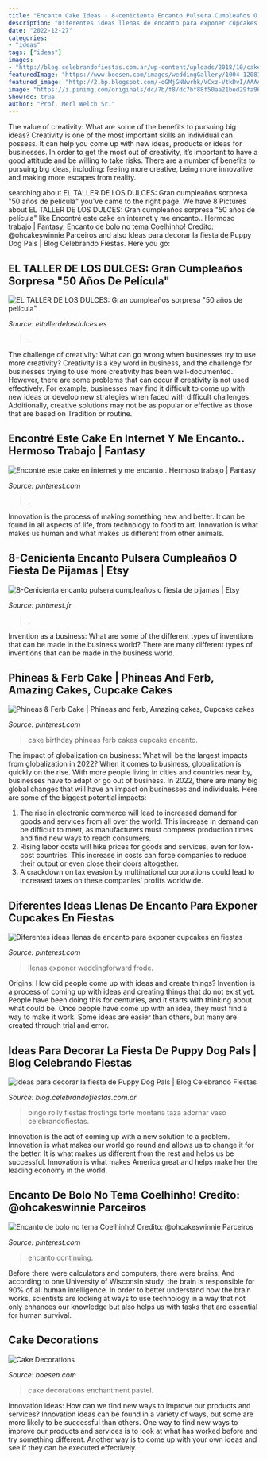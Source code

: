 ```yaml
---
title: "Encanto Cake Ideas - 8-cenicienta Encanto Pulsera Cumpleaños O Fiesta De Pijamas"
description: "Diferentes ideas llenas de encanto para exponer cupcakes en fiestas"
date: "2022-12-27"
categories:
- "ideas"
tags: ["ideas"]
images:
- "http://blog.celebrandofiestas.com.ar/wp-content/uploads/2018/10/cake_torta_puppy_dog_pals_decorar_party_fiesta_ideas-1.jpg"
featuredImage: "https://www.boesen.com/images/weddingGallery/1004-12081735415-12082932621.jpg"
featured_image: "http://2.bp.blogspot.com/-oGMjGNNwrhk/VCxz-VtkDvI/AAAAAAAAFVw/A3nMWOkvJXk/s1600/4.jpg"
image: "https://i.pinimg.com/originals/dc/7b/f8/dc7bf88f50aa21bed29fa964de2abefe.jpg"
ShowToc: true
author: "Prof. Merl Welch Sr."
---
```



The value of creativity: What are some of the benefits to pursuing big ideas?
Creativity is one of the most important skills an individual can possess. It can help you come up with new ideas, products or ideas for businesses. In order to get the most out of creativity, it’s important to have a good attitude and be willing to take risks. There are a number of benefits to pursuing big ideas, including: feeling more creative, being more innovative and making more escapes from reality.

	

		
searching about EL TALLER DE LOS DULCES: Gran cumpleaños sorpresa &quot;50 años de película&quot; you've came to the right page. We have 8 Pictures about EL TALLER DE LOS DULCES: Gran cumpleaños sorpresa &quot;50 años de película&quot; like Encontré este cake en internet y me encanto.. Hermoso trabajo | Fantasy, Encanto de bolo no tema Coelhinho! Credito: @ohcakeswinnie Parceiros and also Ideas para decorar la fiesta de Puppy Dog Pals | Blog Celebrando Fiestas. Here you go:
		
    
## EL TALLER DE LOS DULCES: Gran Cumpleaños Sorpresa &quot;50 Años De Película&quot;

<img loading=lazy src="http://2.bp.blogspot.com/-oGMjGNNwrhk/VCxz-VtkDvI/AAAAAAAAFVw/A3nMWOkvJXk/s1600/4.jpg" onerror="this.onerror=null;this.src='https://tse2.mm.bing.net/th?id=OIP.DgLOKQ3VVTYSl3wCyvNWFAHaJ4&amp;pid=15.1';" alt="EL TALLER DE LOS DULCES: Gran cumpleaños sorpresa &quot;50 años de película&quot;">

_Source: eltallerdelosdulces.es_

>. 

	

The challenge of creativity: What can go wrong when businesses try to use more creativity?
Creativity is a key word in business, and the challenge for businesses trying to use more creativity has been well-documented. However, there are some problems that can occur if creativity is not used effectively. For example, businesses may find it difficult to come up with new ideas or develop new strategies when faced with difficult challenges. Additionally, creative solutions may not be as popular or effective as those that are based on Tradition or routine.

    
## Encontré Este Cake En Internet Y Me Encanto.. Hermoso Trabajo | Fantasy

<img loading=lazy src="https://i.pinimg.com/736x/a4/9c/39/a49c392a1c164c20c8ab43affc646b7d--yummy-cakes-cute-cakes.jpg" onerror="this.onerror=null;this.src='https://tse4.mm.bing.net/th?id=OIP.JoIPgxPZvcTCue1jyCOVtgHaLp&amp;pid=15.1';" alt="Encontré este cake en internet y me encanto.. Hermoso trabajo | Fantasy">

_Source: pinterest.com_

>. 

	

Innovation is the process of making something new and better. It can be found in all aspects of life, from technology to food to art. Innovation is what makes us human and what makes us different from other animals.

    
## 8-Cenicienta Encanto Pulsera Cumpleaños O Fiesta De Pijamas | Etsy

<img loading=lazy src="https://i.pinimg.com/736x/93/d7/5f/93d75fc28931fc1b8edc1a09d6bef724.jpg" onerror="this.onerror=null;this.src='https://tse4.mm.bing.net/th?id=OIP.NNIV8MEsCtA2GMab-O0dEAAAAA&amp;pid=15.1';" alt="8-Cenicienta encanto pulsera cumpleaños o fiesta de pijamas | Etsy">

_Source: pinterest.fr_

>. 

	

Invention as a business: What are some of the different types of inventions that can be made in the business world?
There are many different types of inventions that can be made in the business world.

    
## Phineas &amp; Ferb Cake | Phineas And Ferb, Amazing Cakes, Cupcake Cakes

<img loading=lazy src="https://i.pinimg.com/originals/62/9b/73/629b7330caadd75e5694e7e645ce7d25.jpg" onerror="this.onerror=null;this.src='https://tse3.mm.bing.net/th?id=OIP.Dv-wj-qr8LZbJWQnZ2DUBAHaJ4&amp;pid=15.1';" alt="Phineas &amp; Ferb Cake | Phineas and ferb, Amazing cakes, Cupcake cakes">

_Source: pinterest.com_

>cake birthday phineas ferb cakes cupcake encanto. 

	

The impact of globalization on business: What will be the largest impacts from globalization in 2022?
When it comes to business, globalization is quickly on the rise. With more people living in cities and countries near by, businesses have to adapt or go out of business. In 2022, there are many big global changes that will have an impact on businesses and individuals. Here are some of the biggest potential impacts: 
1) The rise in electronic commerce will lead to increased demand for goods and services from all over the world. This increase in demand can be difficult to meet, as manufacturers must compress production times and find new ways to reach consumers. 
2) Rising labor costs will hike prices for goods and services, even for low-cost countries. This increase in costs can force companies to reduce their output or even close their doors altogether. 
3) A crackdown on tax evasion by multinational corporations could lead to increased taxes on these companies’ profits worldwide.

    
## Diferentes Ideas Llenas De Encanto Para Exponer Cupcakes En Fiestas

<img loading=lazy src="https://i.pinimg.com/474x/06/43/62/064362096376a755482872d74890dfd8--sofia-the-first-cupcakes-first-birthday-cupcakes.jpg" onerror="this.onerror=null;this.src='https://tse4.mm.bing.net/th?id=OIP.DIS81zeoc9VT4oqAUibdSwAAAA&amp;pid=15.1';" alt="Diferentes ideas llenas de encanto para exponer cupcakes en fiestas">

_Source: pinterest.com_

>llenas exponer weddingforward frode. 

	

Origins: How did people come up with ideas and create things?
Invention is a process of coming up with ideas and creating things that do not exist yet. People have been doing this for centuries, and it starts with thinking about what could be. Once people have come up with an idea, they must find a way to make it work. Some ideas are easier than others, but many are created through trial and error.

    
## Ideas Para Decorar La Fiesta De Puppy Dog Pals | Blog Celebrando Fiestas

<img loading=lazy src="http://blog.celebrandofiestas.com.ar/wp-content/uploads/2018/10/cake_torta_puppy_dog_pals_decorar_party_fiesta_ideas-1.jpg" onerror="this.onerror=null;this.src='https://tse1.mm.bing.net/th?id=OIP.BSiI9WBPTyDnlELd07s0IAHaKh&amp;pid=15.1';" alt="Ideas para decorar la fiesta de Puppy Dog Pals | Blog Celebrando Fiestas">

_Source: blog.celebrandofiestas.com.ar_

>bingo rolly fiestas frostings torte montana taza adornar vaso celebrandofiestas. 

	

Innovation is the act of coming up with a new solution to a problem. Innovation is what makes our world go round and allows us to change it for the better. It is what makes us different from the rest and helps us be successful. Innovation is what makes America great and helps make her the leading economy in the world.

    
## Encanto De Bolo No Tema Coelhinho! Credito: @ohcakeswinnie Parceiros

<img loading=lazy src="https://i.pinimg.com/originals/dc/7b/f8/dc7bf88f50aa21bed29fa964de2abefe.jpg" onerror="this.onerror=null;this.src='https://tse1.mm.bing.net/th?id=OIP.c9_5neUes2c5HORJan9ErgHaJQ&amp;pid=15.1';" alt="Encanto de bolo no tema Coelhinho! Credito: @ohcakeswinnie Parceiros">

_Source: pinterest.com_

>encanto continuing. 

	

Before there were calculators and computers, there were brains. And according to one University of Wisconsin study, the brain is responsible for 90% of all human intelligence. In order to better understand how the brain works, scientists are looking at ways to use technology in a way that not only enhances our knowledge but also helps us with tasks that are essential for human survival.

    
## Cake Decorations

<img loading=lazy src="https://www.boesen.com/images/weddingGallery/1004-12081735415-12082932621.jpg" onerror="this.onerror=null;this.src='https://tse4.mm.bing.net/th?id=OIP.s1GZ_lEnZz59hkz6yekjgwHaJ4&amp;pid=15.1';" alt="Cake Decorations">

_Source: boesen.com_

>cake decorations enchantment pastel. 

	

Innovation ideas: How can we find new ways to improve our products and services?
Innovation ideas can be found in a variety of ways, but some are more likely to be successful than others. One way to find new ways to improve our products and services is to look at what has worked before and try something different. Another way is to come up with your own ideas and see if they can be executed effectively.

